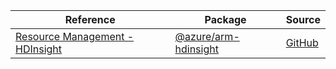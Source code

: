 | Reference | Package | Source |
|---|---|---|
|[Resource Management - HDInsight](arm-hdinsight-readme.md)|[@azure/arm-hdinsight](https://www.npmjs.com/package/@azure/arm-hdinsight)|[GitHub](https://github.com/Azure/azure-sdk-for-js/blob/main/sdk/hdinsight/arm-hdinsight)|
